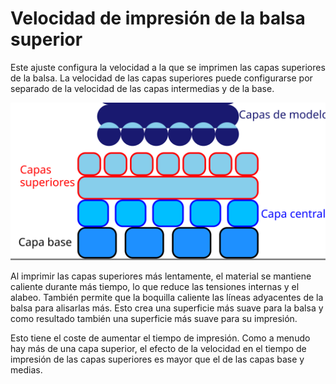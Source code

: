 Velocidad de impresión de la balsa superior
====
Este ajuste configura la velocidad a la que se imprimen las capas superiores de la balsa. La velocidad de las capas superiores puede configurarse por separado de la velocidad de las capas intermedias y de la base.

![Dónde se encuentran las capas superiores en la balsa](../images/raft_dimensions_simplified.svg)

Al imprimir las capas superiores más lentamente, el material se mantiene caliente durante más tiempo, lo que reduce las tensiones internas y el alabeo. También permite que la boquilla caliente las líneas adyacentes de la balsa para alisarlas más. Esto crea una superficie más suave para la balsa y como resultado también una superficie más suave para su impresión.

Esto tiene el coste de aumentar el tiempo de impresión. Como a menudo hay más de una capa superior, el efecto de la velocidad en el tiempo de impresión de las capas superiores es mayor que el de las capas base y medias.